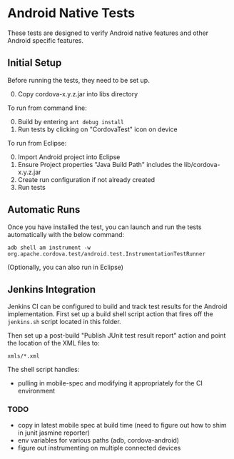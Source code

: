 # Android Native Tests #

These tests are designed to verify Android native features and other Android specific features.

## Initial Setup ##

Before running the tests, they need to be set up.

0. Copy cordova-x.y.z.jar into libs directory

To run from command line:

0. Build by entering `ant debug install`
0. Run tests by clicking on "CordovaTest" icon on device

To run from Eclipse:

0. Import Android project into Eclipse
0. Ensure Project properties "Java Build Path" includes the lib/cordova-x.y.z.jar
0. Create run configuration if not already created
0. Run tests 

## Automatic Runs ##

Once you have installed the test, you can launch and run the tests
automatically with the below command:

    adb shell am instrument -w org.apache.cordova.test/android.test.InstrumentationTestRunner

(Optionally, you can also run in Eclipse)

## Jenkins Integration ##

Jenkins CI can be configured to build and track test results for the
Android implementation. First set up a build shell script action that
fires off the `jenkins.sh` script located in this folder.

Then set up a post-build "Publish JUnit test result report" action and
point the location of the XML files to:

    xmls/*.xml

The shell script handles:

- pulling in mobile-spec and modifying it appropriately for the CI
  environment

### TODO ###

- copy in latest mobile spec at build time (need to figure out how to
  shim in junit jasmine reporter)
- env variables for various paths (adb, cordova-android) 
- figure out instrumenting on multiple connected devices
